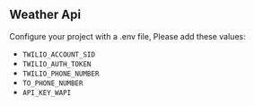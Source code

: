 ## Weather Api

Configure your project with a .env file, Please add these values:
- `TWILIO_ACCOUNT_SID`
- `TWILIO_AUTH_TOKEN`
- `TWILIO_PHONE_NUMBER`
- `TO_PHONE_NUMBER`
- `API_KEY_WAPI`
